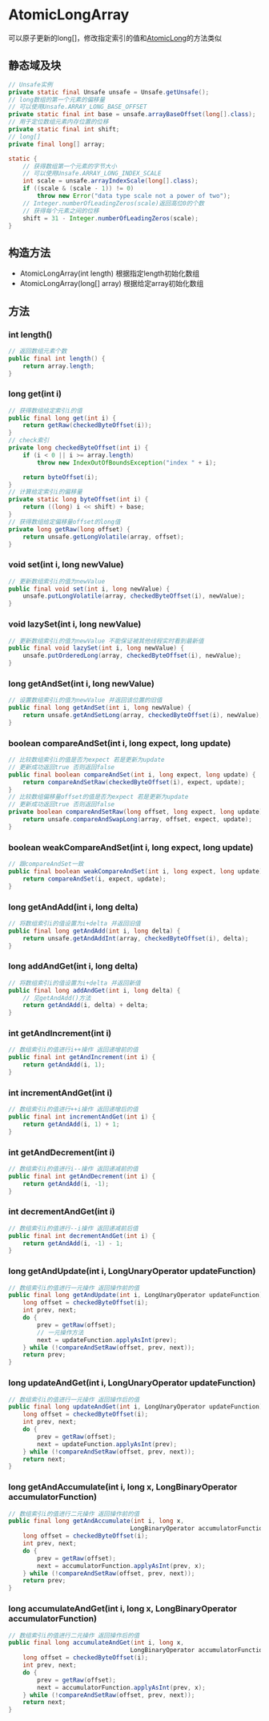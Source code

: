 # AtomicLongArray

可以原子更新的long[]，修改指定索引的值和[AtomicLong](AtomicLong.md)的方法类似

## 静态域及块
```java
// Unsafe实例
private static final Unsafe unsafe = Unsafe.getUnsafe();
// long数组的第一个元素的偏移量
// 可以使用Unsafe.ARRAY_LONG_BASE_OFFSET
private static final int base = unsafe.arrayBaseOffset(long[].class);
// 用于定位数组元素内存位置的位移
private static final int shift;
// long[]
private final long[] array;

static {
    // 获得数组第一个元素的字节大小
    // 可以使用Unsafe.ARRAY_LONG_INDEX_SCALE
    int scale = unsafe.arrayIndexScale(long[].class);
    if ((scale & (scale - 1)) != 0)
        throw new Error("data type scale not a power of two");
    // Integer.numberOfLeadingZeros(scale)返回高位0的个数
    // 获得每个元素之间的位移
    shift = 31 - Integer.numberOfLeadingZeros(scale);
}
```

## 构造方法
- AtomicLongArray(int length) 根据指定length初始化数组  
- AtomicLongArray(long[] array) 根据给定array初始化数组  

## 方法
### int length() 
```java
// 返回数组元素个数
public final int length() {
    return array.length;
}
```
### long get(int i)
```java
// 获得数组给定索引i的值
public final long get(int i) {
    return getRaw(checkedByteOffset(i));
}
// check索引
private long checkedByteOffset(int i) {
    if (i < 0 || i >= array.length)
        throw new IndexOutOfBoundsException("index " + i);

    return byteOffset(i);
}
// 计算给定索引i的偏移量
private static long byteOffset(int i) {
    return ((long) i << shift) + base;
}
// 获得数组给定偏移量offset的long值
private long getRaw(long offset) {
    return unsafe.getLongVolatile(array, offset);
}
```

### void set(int i, long newValue)
```java
// 更新数组索引i的值为newValue
public final void set(int i, long newValue) {
    unsafe.putLongVolatile(array, checkedByteOffset(i), newValue);
}
```

### void lazySet(int i, long newValue)
```java
// 更新数组索引i的值为newValue 不能保证被其他线程实时看到最新值
public final void lazySet(int i, long newValue) {
    unsafe.putOrderedLong(array, checkedByteOffset(i), newValue);
}
```

### long getAndSet(int i, long newValue)
```java
// 设置数组索引i的值为newValue 并返回该位置的旧值
public final long getAndSet(int i, long newValue) {
    return unsafe.getAndSetLong(array, checkedByteOffset(i), newValue);
}
```

### boolean compareAndSet(int i, long expect, long update)
```java
// 比较数组索引i的值是否为expect 若是更新为update
// 更新成功返回true 否则返回false
public final boolean compareAndSet(int i, long expect, long update) {
    return compareAndSetRaw(checkedByteOffset(i), expect, update);
}
// 比较数组偏移量offset的值是否为expect 若是更新为update
// 更新成功返回true 否则返回false
private boolean compareAndSetRaw(long offset, long expect, long update) {
    return unsafe.compareAndSwapLong(array, offset, expect, update);
}
```

### boolean weakCompareAndSet(int i, long expect, long update)
```java
// 跟compareAndSet一致
public final boolean weakCompareAndSet(int i, long expect, long update) {
    return compareAndSet(i, expect, update);
}
```

### long getAndAdd(int i, long delta)
```java
// 将数组索引i的值设置为i+delta 并返回旧值
public final long getAndAdd(int i, long delta) {
    return unsafe.getAndAddInt(array, checkedByteOffset(i), delta);
}
```

### long addAndGet(int i, long delta)
```java
// 将数组索引i的值设置为i+delta 并返回新值
public final long addAndGet(int i, long delta) {
    // 见getAndAdd()方法
    return getAndAdd(i, delta) + delta;
}
```

### int getAndIncrement(int i)
```java
// 数组索引i的值进行i++操作 返回递增前的值
public final int getAndIncrement(int i) {
    return getAndAdd(i, 1);
}
```

### int incrementAndGet(int i)
```java
// 数组索引i的值进行++i操作 返回递增后的值
public final int incrementAndGet(int i) {
    return getAndAdd(i, 1) + 1;
}
```

### int getAndDecrement(int i)
```java
// 数组索引i的值进行i--操作 返回递减前的值
public final int getAndDecrement(int i) {
    return getAndAdd(i, -1);
}
```

### int decrementAndGet(int i)
```java
// 数组索引i的值进行--i操作 返回递减前后值
public final int decrementAndGet(int i) {
    return getAndAdd(i, -1) - 1;
}
```
### long getAndUpdate(int i, LongUnaryOperator updateFunction)
```java
// 数组索引i的值进行一元操作 返回操作前的值
public final long getAndUpdate(int i, LongUnaryOperator updateFunction) {
    long offset = checkedByteOffset(i);
    int prev, next;
    do {
        prev = getRaw(offset);
        // 一元操作方法
        next = updateFunction.applyAsInt(prev);
    } while (!compareAndSetRaw(offset, prev, next));
    return prev;
}
```

### long updateAndGet(int i, LongUnaryOperator updateFunction)
```java
// 数组索引i的值进行一元操作 返回操作后的值
public final long updateAndGet(int i, LongUnaryOperator updateFunction) {
    long offset = checkedByteOffset(i);
    int prev, next;
    do {
        prev = getRaw(offset);
        next = updateFunction.applyAsInt(prev);
    } while (!compareAndSetRaw(offset, prev, next));
    return next;
}
```

### long getAndAccumulate(int i, long x, LongBinaryOperator accumulatorFunction)
```java
// 数组索引i的值进行二元操作 返回操作前的值
public final long getAndAccumulate(int i, long x,
                                  LongBinaryOperator accumulatorFunction) {
    long offset = checkedByteOffset(i);
    int prev, next;
    do {
        prev = getRaw(offset);
        next = accumulatorFunction.applyAsInt(prev, x);
    } while (!compareAndSetRaw(offset, prev, next));
    return prev;
}
```

### long accumulateAndGet(int i, long x, LongBinaryOperator accumulatorFunction)
```java
// 数组索引i的值进行二元操作 返回操作后的值
public final long accumulateAndGet(int i, long x,
                                  LongBinaryOperator accumulatorFunction) {
    long offset = checkedByteOffset(i);
    int prev, next;
    do {
        prev = getRaw(offset);
        next = accumulatorFunction.applyAsInt(prev, x);
    } while (!compareAndSetRaw(offset, prev, next));
    return next;
}
```